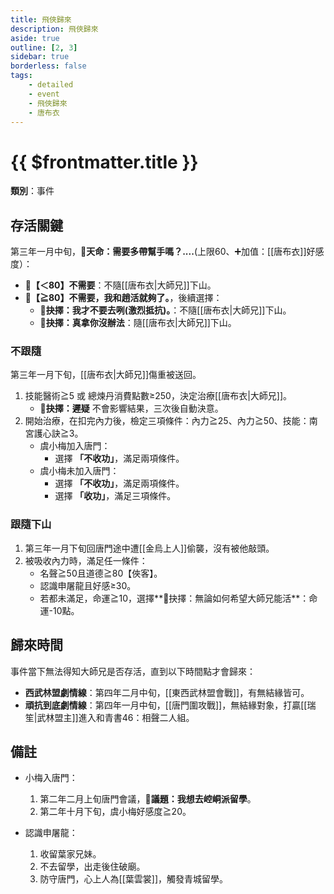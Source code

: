 ```yaml
---
title: 飛俠歸來
description: 飛俠歸來
aside: true
outline: [2, 3]
sidebar: true
borderless: false
tags:
    - detailed
    - event
    - 飛俠歸來
    - 唐布衣
---
```


# {{ $frontmatter.title }}

**類別**：事件

## 存活關鍵

第三年一月中旬，**🎲天命：需要多帶幫手嗎？....**(上限60、➕加值：[[唐布衣]]好感度）：
   + **🧾【＜80】不需要**：不隨[[唐布衣|大師兄]]下山。
   + **🧾【≧80】不需要，我和趙活就夠了。**，後續選擇：
      + **📖抉擇：我才不要去咧(激烈抵抗)。**：不隨[[唐布衣|大師兄]]下山。
      + **📖抉擇：真拿你沒辦法**：隨[[唐布衣|大師兄]]下山。

### 不跟隨

第三年一月下旬，[[唐布衣|大師兄]]傷重被送回。
   1. 技能醫術≧5 或 總煉丹消費點數≥250，決定治療[[唐布衣|大師兄]]。
      + **📖抉擇：遲疑** 不會影響結果，三次後自動決意。
   2. 開始治療，在扣完內力後，檢定三項條件：內力≧25、內力≧50、技能：南宮護心訣≧3。
      + <Girl3Icon>虞小梅</Girl3Icon>加入唐門：
         + 選擇 **「不收功」**，滿足兩項條件。
      + <Girl3Icon>虞小梅</Girl3Icon>未加入唐門：
         + 選擇 **「不收功」**，滿足兩項條件。
         + 選擇 **「收功」**，滿足三項條件。

### 跟隨下山

1. 第三年一月下旬回唐門途中遭[[金烏上人]]偷襲，沒有被他敲頭。
2. 被吸收內力時，滿足任一條件：
   + 名聲≧50且道德≧80【俠客】。
   + 認識申屠龍且好感≥30。
   + 若都未滿足，命運≧10，選擇**📖抉擇：無論如何希望大師兄能活**：命運-10點。

## 歸來時間

事件當下無法得知大師兄是否存活，直到以下時間點才會歸來：

+ **西武林盟劇情線**：第四年二月中旬，[[東西武林盟會戰]]，有無結緣皆可。
+ **頑抗到底劇情線**：第四年一月中旬，[[唐門圍攻戰]]，無結緣對象，打贏[[瑞笙|武林盟主]]進入<EndIcon no="46">和青書46：相聲二人組</EndIcon>。

## 備註

- 小梅入唐門：
   1. 第二年二月上旬唐門會議，**📜議題：我想去崆峒派留學**。
   2. 第二年十月下旬，<Girl3Icon>虞小梅</Girl3Icon>好感度≧20。

- 認識申屠龍：
   1. 收留葉家兄妹。
   2. 不去留學，出走後住破廟。
   3. 防守唐門，心上人為[[葉雲裳]]，觸發青城留學。